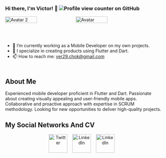 ### Hi there, I'm Victor! 👋 ![Profile view counter on GitHub](https://github.com/Victor78970513)

<div style="display: flex; flex-direction: row;">
    <img src="https://github.com/Victor78970513/Victor78970513/assets/104875404/6c57e3c5-7642-4e37-ba8e-874e1a44719a" alt="Avatar 2" style="width: 45%;">
    <img src="https://github.com/Victor78970513/Victor78970513/assets/104875404/69042f3d-1058-4283-9d45-9105c8eb801b" alt="Avatar" style="width: 45%;">
</div>

<div style="height: 50px;"></div>

- 🔭 I’m currently working as a Mobile Developer on my own projects.
- 🌱 I specialize in creating products using Flutter and Dart.
- 📫 How to reach me: [yer29.chok@gmail.com](mailto:yer29.chok@gmail.com)

<div style="height: 10px;"></div>

## About Me
Experienced mobile developer proficient in Flutter and Dart. Passionate about creating visually appealing and user-friendly mobile apps. Collaborative and proactive approach with expertise in SCRUM methodology. Looking for new opportunities to deliver high-quality projects.

## My Social Networks And CV
<p align="center">
    <a href="https://github.com/Victor78970513" target="_blank"><img align="center" src="https://www.vectorlogo.zone/logos/github/github-tile.svg" alt="Twitter" height="60" width="60"></a>&nbsp;&nbsp;&nbsp;
    <a href="https://www.linkedin.com/in/victor-yerson/" target="_blank"><img align="center" src="https://www.vectorlogo.zone/logos/linkedin/linkedin-icon.svg" alt="LinkedIn" height="60" width="60"></a>&nbsp;&nbsp;&nbsp;
      <a href="https://github.com/Victor78970513/Victor78970513/files/15125132/Victor_Yerson_Choque_Mamani_Resume.pdf" target="_blank"><img align="center" src="https://previews.123rf.com/images/yupiramos/yupiramos1709/yupiramos170920011/86159733-lupa-con-el-curriculum-vitae-icono-aislado-dise%C3%B1o-de-ilustraci%C3%B3n-vectorial.jpg" alt="LinkedIn" height="60" width="60"></a>&nbsp;&nbsp;&nbsp;
</p>
